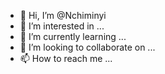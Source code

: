 - 👋 Hi, I’m @Nchiminyi
- 👀 I’m interested in ...
- 🌱 I’m currently learning ...
- 💞️ I’m looking to collaborate on ...
- 📫 How to reach me ...

<!---
Nchiminyi/Nchiminyi is a ✨ special ✨ repository because its `README.md` (this file) appears on your GitHub profile.
You can click the Preview link to take a look at your changes.
--->
